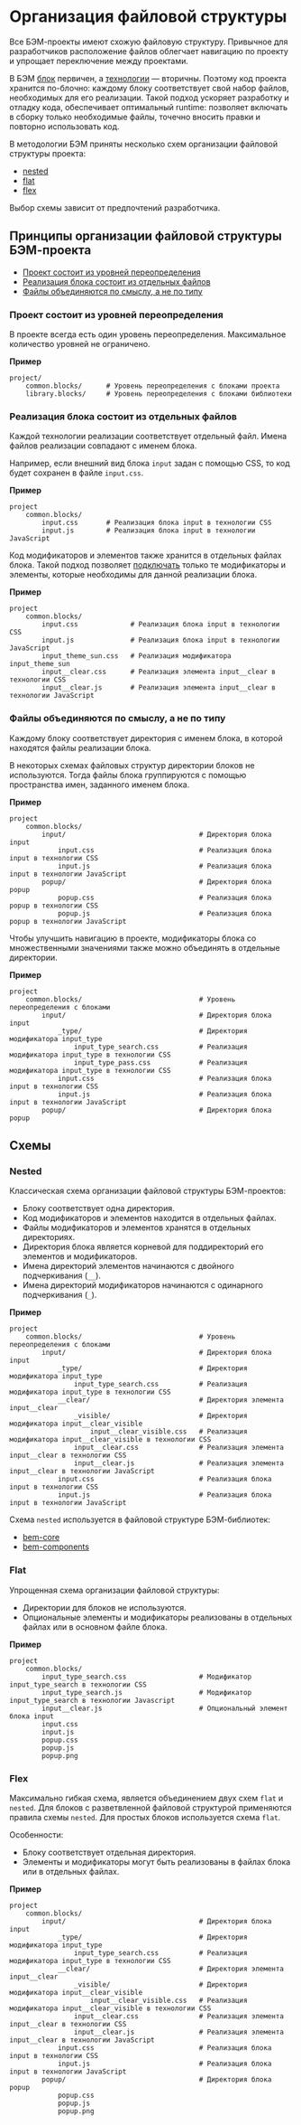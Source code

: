 # Организация файловой структуры

Все БЭМ-проекты имеют схожую файловую структуру. Привычное для разработчиков расположение файлов облегчает навигацию по проекту и упрощает переключение между проектами.

В БЭМ [блок](../key-concepts/key-concepts.ru.md#Блок) первичен, а [технологии](../key-concepts/key-concepts.ru.md#Технология-реализации)  — вторичны. Поэтому код проекта хранится по-блочно: каждому блоку соответствует свой набор файлов, необходимых для его реализации. Такой подход ускоряет разработку и отладку кода, обеспечивает оптимальный runtime: позволяет включать в сборку только необходимые файлы, точечно вносить правки и повторно использовать код. 

В методологии БЭМ приняты несколько схем организации файловой структуры проекта:

* [nested](#nested)
* [flat](#flat)
* [flex](#flex)

Выбор схемы зависит от предпочтений разработчика.

## Принципы организации файловой структуры БЭМ-проекта

* [Проект состоит из уровней переопределения](#Проект-состоит-из-уровней-переопределения)
* [Реализация блока состоит из отдельных файлов](#Реализация-блока-состоит-из-отдельных-файлов)
* [Файлы объединяются по смыслу, а не по типу](#Файлы-объединяются-по-смыслу-а-не-по-типу)

### Проект состоит из уровней переопределения

В проекте всегда есть один уровень переопределения. Максимальное количество уровней не ограничено.

**Пример**

```files
project/
    common.blocks/      # Уровень переопределения с блоками проекта
    library.blocks/     # Уровень переопределения c блоками библиотеки
```

### Реализация блока состоит из отдельных файлов

Каждой технологии реализации соответствует отдельный файл. Имена файлов реализации совпадают с именем блока. 

Например, если внешний вид блока `input` задан с помощью CSS, то код будет сохранен в файле `input.css`.

**Пример**

```files
project
    common.blocks/
        input.css       # Реализация блока input в технологии CSS
        input.js        # Реализация блока input в технологии JavaScript
```

Код модификаторов и элементов также хранится в отдельных файлах блока. Такой подход позволяет [подключать](../build/build.ru.md) только те модификаторы и элементы, которые необходимы для данной реализации блока. 

**Пример**

```files
project
    common.blocks/
        input.css             # Реализация блока input в технологии CSS
        input.js              # Реализация блока input в технологии JavaScript
        input_theme_sun.css   # Реализация модификатора input_theme_sun
        input__clear.css      # Реализация элемента input__clear в технологии CSS
        input__clear.js       # Реализация элемента input__clear в технологии JavaScript
``` 

### Файлы объединяются по смыслу, а не по типу

Каждому блоку соответствует директория с именем блока, в которой находятся файлы реализации блока.

В некоторых схемах файловых структур директории блоков не используются. Тогда файлы блока группируются с помощью пространства имен, заданного именем блока. 

**Пример**

```files
project
    common.blocks/
        input/                                 # Директория блока input
            input.css                          # Реализация блока input в технологии CSS
            input.js                           # Реализация блока input в технологии JavaScript
        popup/                                 # Директория блока popup
            popup.css                          # Реализация блока popup в технологии CSS 
            popup.js                           # Реализация блока popup в технологии JavaScript
```

Чтобы улучшить навигацию в проекте, модификаторы блока со множественными значениями также можно объединять в отдельные директории. 

**Пример**

```files
project
    common.blocks/                             # Уровень переопределения с блоками 
        input/                                 # Директория блока input
            _type/                             # Директория модификатора input_type
                input_type_search.css          # Реализация модификатора input_type в технологии CSS
                input_type_pass.css            # Реализация модификатора input_type в технологии CSS
            input.css                          # Реализация блока input в технологии CSS
            input.js                           # Реализация блока input в технологии JavaScript
        popup/                                 # Директория блока popup
```


## Схемы 

### Nested

Классическая схема организации файловой структуры БЭМ-проектов:

* Блоку соответствует одна директория.
* Код модификаторов и элементов находится в отдельных файлах.
* Файлы модификаторов и элементов хранятся в отдельных директориях.
* Директория блока является корневой для поддиректорий его элементов и модификаторов.
* Имена директорий элементов начинаются с двойного подчеркивания (`__`).
* Имена директорий модификаторов начинаются с одинарного подчеркивания (`_`).

**Пример**

```files
project
    common.blocks/                             # Уровень переопределения с блоками 
        input/                                 # Директория блока input
            _type/                             # Директория модификатора input_type
                input_type_search.css          # Реализация модификатора input_type в технологии CSS
            __clear/                           # Директория элемента input__clear
                _visible/                      # Директория модификатора input__clear_visible
                    input__clear_visible.css   # Реализация модификатора input__clear_visible в технологии CSS
                input__clear.css               # Реализация элемента input__clear в технологии CSS
                input__clear.js                # Реализация элемента input__clear в технологии JavaScript
            input.css                          # Реализация блока input в технологии CSS
            input.js                           # Реализация блока input в технологии JavaScript
```

Схема `nested` используется в файловой структуре БЭМ-библиотек:

* [bem-core](https://github.com/bem/bem-core/tree/v4.2.1/common.blocks/page)
* [bem-components](https://github.com/bem/bem-components/tree/v6.0.0/common.blocks/button)

### Flat

Упрощенная схема организации файловой структуры:

* Директории для блоков не используются.
* Опциональные элементы и модификаторы реализованы в отдельных файлах или в основном файле блока.

**Пример**

```files
project
    common.blocks/
        input_type_search.css                  # Модификатор input_type_search в технологии CSS
        input_type_search.js                   # Модификатор input_type_search в технологии Javascript
        input__clear.js                        # Опциональный элемент блока input
        input.css
        input.js
        popup.css
        popup.js
        popup.png
```

### Flex

Максимально гибкая схема, является объединением двух схем `flat` и `nested`. Для блоков с разветвленной файловой структурой применяются правила схемы `nested`. Для простых блоков используется схема `flat`. 

Особенности:

* Блоку соответствует отдельная директория.
* Элементы и модификаторы могут быть реализованы в файлах блока или в отдельных файлах.

**Пример**

```files
project
    common.blocks/
        input/                                 # Директория блока input
            _type/                             # Директория модификатора input_type
                input_type_search.css          # Реализация модификатора input_type в технологии CSS
            __clear/                           # Директория элемента input__clear
                _visible/                      # Директория модификатора input__clear_visible
                    input__clear_visible.css   # Реализация модификатора input__clear_visible в технологии CSS
                input__clear.css               # Реализация элемента input__clear в технологии CSS
                input__clear.js                # Реализация элемента input__clear в технологии JavaScript
            input.css                          # Реализация блока input в технологии CSS
            input.js                           # Реализация блока input в технологии JavaScript
        popup/                                 # Директория блока popup
            popup.css
            popup.js
            popup.png
```
